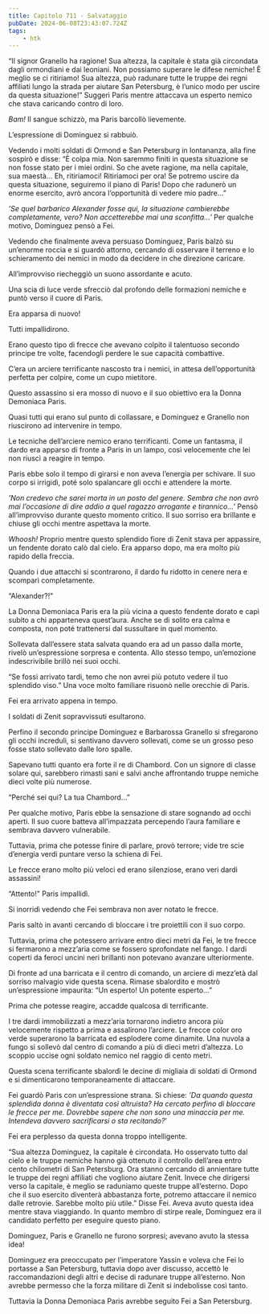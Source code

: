 ```yaml
---
title: Capitolo 711 - Salvataggio
pubDate: 2024-06-08T23:43:07.724Z
tags:
    - htk
---
```


“Il signor Granello ha ragione! Sua altezza, la capitale è stata già circondata dagli ormondiani e dai leoniani. Non possiamo superare le difese nemiche! È meglio se ci ritiriamo! Sua altezza, può radunare tutte le truppe dei regni affiliati lungo la strada per aiutare San Petersburg, è l’unico modo per uscire da questa situazione!” Suggerì Paris mentre attaccava un esperto nemico che stava caricando contro di loro.

<em>Bam!</em> Il sangue schizzò, ma Paris barcollò lievemente.

L’espressione di Dominguez si rabbuiò.

Vedendo i molti soldati di Ormond e San Petersburg in lontananza, alla fine sospirò e disse: “È colpa mia. Non saremmo finiti in questa situazione se non fosse stato per i miei ordini. So che avete ragione, ma nella capitale, sua maestà… Eh, ritiriamoci! Ritiriamoci per ora! Se potremo uscire da questa situazione, seguiremo il piano di Paris! Dopo che radunerò un enorme esercito, avrò ancora l’opportunità di vedere mio padre…”

<em>’Se quel barbarico Alexander fosse qui, la situazione cambierebbe completamente, vero? Non accetterebbe mai una sconfitta…’</em> Per qualche motivo, Dominguez pensò a Fei.

Vedendo che finalmente aveva persuaso Dominguez, Paris balzò su un’enorme roccia e si guardò attorno, cercando di osservare il terreno e lo schieramento dei nemici in modo da decidere in che direzione caricare.

All’improvviso riecheggiò un suono assordante e acuto.

Una scia di luce verde sfrecciò dal profondo delle formazioni nemiche e puntò verso il cuore di Paris.

Era apparsa di nuovo!

Tutti impallidirono.

Erano questo tipo di frecce che avevano colpito il talentuoso secondo principe tre volte, facendogli perdere le sue capacità combattive.

C’era un arciere terrificante nascosto tra i nemici, in attesa dell’opportunità perfetta per colpire, come un cupo mietitore.

Questo assassino si era mosso di nuovo e il suo obiettivo era la Donna Demoniaca Paris.

Quasi tutti qui erano sul punto di collassare, e Dominguez e Granello non riuscirono ad intervenire in tempo.

Le tecniche dell’arciere nemico erano terrificanti. Come un fantasma, il dardo era apparso di fronte a Paris in un lampo, così velocemente che lei non riuscì a reagire in tempo.

Paris ebbe solo il tempo di girarsi e non aveva l’energia per schivare. Il suo corpo si irrigidì, poté solo spalancare gli occhi e attendere la morte.

<em>’Non credevo che sarei morta in un posto del genere. Sembra che non avrò mai l’occasione di dire addio a quel ragazzo arrogante e tirannico…’</em> Pensò all’improvviso durante questo momento critico. Il suo sorriso era brillante e chiuse gli occhi mentre aspettava la morte.

<em>Whoosh!</em> Proprio mentre questo splendido fiore di Zenit stava per appassire, un fendente dorato calò dal cielo. Era apparso dopo, ma era molto più rapido della freccia.

Quando i due attacchi si scontrarono, il dardo fu ridotto in cenere nera e scomparì completamente.

“Alexander?!”

La Donna Demoniaca Paris era la più vicina a questo fendente dorato e capì subito a chi apparteneva quest’aura. Anche se di solito era calma e composta, non poté trattenersi dal sussultare in quel momento.

Sollevata dall’essere stata salvata quando era ad un passo dalla morte, rivelò un’espressione sorpresa e contenta. Allo stesso tempo, un’emozione indescrivibile brillò nei suoi occhi.

“Se fossi arrivato tardi, temo che non avrei più potuto vedere il tuo splendido viso.” Una voce molto familiare risuonò nelle orecchie di Paris.

Fei era arrivato appena in tempo.

I soldati di Zenit sopravvissuti esultarono.

Perfino il secondo principe Dominguez e Barbarossa Granello si sfregarono gli occhi increduli, si sentivano davvero sollevati, come se un grosso peso fosse stato sollevato dalle loro spalle.

Sapevano tutti quanto era forte il re di Chambord. Con un signore di classe solare qui, sarebbero rimasti sani e salvi anche affrontando truppe nemiche dieci volte più numerose.

“Perché sei qui? La tua Chambord…”

Per qualche motivo, Paris ebbe la sensazione di stare sognando ad occhi aperti. Il suo cuore batteva all’impazzata percependo l’aura familiare e sembrava davvero vulnerabile.

Tuttavia, prima che potesse finire di parlare, provò terrore; vide tre scie d’energia verdi puntare verso la schiena di Fei.

Le frecce erano molto più veloci ed erano silenziose, erano veri dardi assassini!

“Attento!” Paris impallidì.

Si inorridì vedendo che Fei sembrava non aver notato le frecce.

Paris saltò in avanti cercando di bloccare i tre proiettili con il suo corpo.

Tuttavia, prima che potessero arrivare entro dieci metri da Fei, le tre frecce si fermarono a mezz’aria come se fossero sprofondate nel fango. I dardi coperti da feroci uncini neri brillanti non potevano avanzare ulteriormente.

Di fronte ad una barricata e il centro di comando, un arciere di mezz’età dal sorriso malvagio vide questa scena. Rimase sbalordito e mostrò un’espressione impaurita: “Un esperto! Un potente esperto…”

Prima che potesse reagire, accadde qualcosa di terrificante.

I tre dardi immobilizzati a mezz’aria tornarono indietro ancora più velocemente rispetto a prima e assalirono l’arciere. Le frecce color oro verde superarono la barricata ed esplodere come dinamite. Una nuvola a fungo si sollevò dal centro di comando a più di dieci metri d’altezza. Lo scoppio uccise ogni soldato nemico nel raggio di cento metri.

Questa scena terrificante sbalordì le decine di migliaia di soldati di Ormond e si dimenticarono temporaneamente di attaccare.

Fei guardò Paris con un’espressione strana. Si chiese: <em>’Da quando questa splendida donna è diventata così altruista? Ha cercato perfino di bloccare le frecce per me. Dovrebbe sapere che non sono una minaccia per me. Intendeva davvero sacrificarsi o sta recitando?</em>’

Fei era perplesso da questa donna troppo intelligente.

“Sua altezza Dominguez, la capitale è circondata. Ho osservato tutto dal cielo e le truppe nemiche hanno già ottenuto il controllo dell’area entro cento chilometri di San Petersburg. Ora stanno cercando di annientare tutte le truppe dei regni affiliati che vogliono aiutare Zenit.
Invece che dirigersi verso la capitale, è meglio se raduniamo queste truppe all’esterno. Dopo che il suo esercito diventerà abbastanza forte, potremo attaccare il nemico dalle retrovie. Sarebbe molto più utile.” Disse Fei. Aveva avuto questa idea mentre stava viaggiando. In quanto membro di stirpe reale, Dominguez era il candidato perfetto per eseguire questo piano.

Dominguez, Paris e Granello ne furono sorpresi; avevano avuto la stessa idea!

Dominguez era preoccupato per l’imperatore Yassin e voleva che Fei lo portasse a San Petersburg, tuttavia dopo aver discusso, accettò le raccomandazioni degli altri e decise di radunare truppe all’esterno. Non avrebbe permesso che la forza militare di Zenit si indebolisse così tanto.

Tuttavia la Donna Demoniaca Paris avrebbe seguito Fei a San Petersburg.



